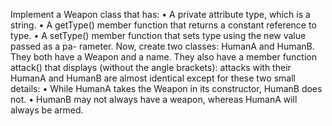 Implement a Weapon class that has:
• A private attribute type, which is a string.
• A getType() member function that returns a constant reference to type.
• A setType() member function that sets type using the new value passed as a pa-
rameter.
Now, create two classes: HumanA and HumanB. They both have a Weapon and
a name. They also have a member function attack() that displays (without the angle
brackets):
<name> attacks with their <weapon type>
HumanA and HumanB are almost identical except for these two small details:
• While HumanA takes the Weapon in its constructor, HumanB does not.
• HumanB may not always have a weapon, whereas HumanA will always be
armed.
